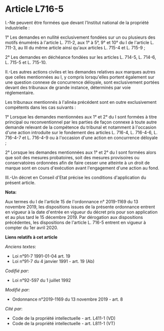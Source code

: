 # Article L716-5

I.-Ne peuvent être formées que devant l'Institut national de la propriété industrielle :

1° Les demandes en nullité exclusivement fondées sur un ou plusieurs des motifs énumérés à l'article L. 711-2, aux 1° à 5°,
9° et 10° du I de l'article L. 711-3, au III du même article ainsi qu'aux articles L. 715-4 et L. 715-9 ;

2° Les demandes en déchéance fondées sur les articles L. 714-5, L. 714-6, L. 715-5 et L. 715-10.

II.-Les autres actions civiles et les demandes relatives aux marques autres que celles mentionnées au I, y compris
lorsqu'elles portent également sur une question connexe de concurrence déloyale, sont exclusivement portées devant des
tribunaux de grande instance, déterminés par voie réglementaire.

Les tribunaux mentionnés à l'alinéa précédent sont en outre exclusivement compétents dans les cas suivants :

1° Lorsque les demandes mentionnées aux 1° et 2° du I sont formées à titre principal ou reconventionnel par les parties de
façon connexe à toute autre demande relevant de la compétence du tribunal et notamment à l'occasion d'une action introduite
sur le fondement des articles L. 716-4, L. 716-4-6, L. 716-4-7 et L. 716-4-9 ou à l'occasion d'une action en concurrence
déloyale ;

2° Lorsque les demandes mentionnées aux 1° et 2° du I sont formées alors que soit des mesures probatoires, soit des mesures
provisoires ou conservatoires ordonnées afin de faire cesser une atteinte à un droit de marque sont en cours d'exécution
avant l'engagement d'une action au fond.

III.-Un décret en Conseil d'Etat précise les conditions d'application du présent article.

**Nota:**

Aux termes du I de l'article 15 de l'ordonnance n° 2019-1169 du 13 novembre 2019, les dispositions issues de la présente
ordonnance entrent en vigueur à la date d'entrée en vigueur du décret pris pour son application et au plus tard le 15
décembre 2019. Par dérogation aux dispositions précédentes, les dispositions de l'article L. 716-5 entrent en vigueur à
compter du 1er avril 2020.

**Liens relatifs à cet article**

_Anciens textes_:

  - Loi n°91-7 1991-01-04 art. 19
  - Loi n°91-7 du 4 janvier 1991 - art. 19 (Ab)

_Codifié par_:

  - Loi n°92-597 du 1 juillet 1992

_Modifié par_:

  - Ordonnance n°2019-1169 du 13 novembre 2019 - art. 8

_Cité par_:

  - Code de la propriété intellectuelle - art. L411-1 (VD)
  - Code de la propriété intellectuelle - art. L811-1 (VT)
